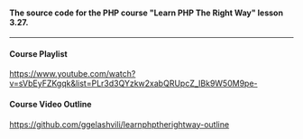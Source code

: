 #### The source code for the PHP course "Learn PHP The Right Way" lesson 3.27.

---
#### Course Playlist
https://www.youtube.com/watch?v=sVbEyFZKgqk&list=PLr3d3QYzkw2xabQRUpcZ_IBk9W50M9pe-

#### Course Video Outline
https://github.com/ggelashvili/learnphptherightway-outline
